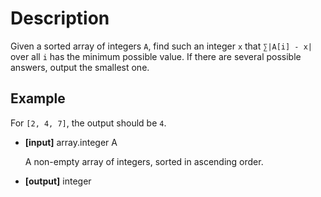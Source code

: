 # Description
Given a sorted array of integers `A`, find such an integer `x` that `∑|A[i] - x|` over all ``i`` has the minimum possible value. If there are several possible answers, output the smallest one.

## Example
For `[2, 4, 7]`, the output should be `4`.
- **[input]** array.integer A

  A non-empty array of integers, sorted in ascending order.

- **[output]** integer
